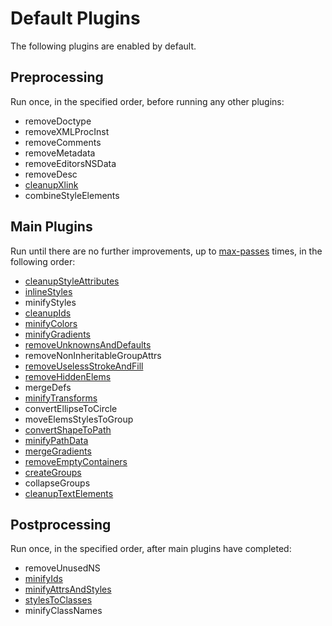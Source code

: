 # Default Plugins

The following plugins are enabled by default.

## Preprocessing

Run once, in the specified order, before running any other plugins:

- removeDoctype
- removeXMLProcInst
- removeComments
- removeMetadata
- removeEditorsNSData
- removeDesc
- [cleanupXlink](./cleanupXlink.md)
- combineStyleElements

## Main Plugins

Run until there are no further improvements, up to [max-passes](../command-line-options.md#max-passes) times, in the following order:

- [cleanupStyleAttributes](./cleanupStyleAttributes.md)
- [inlineStyles](./inlineStyles.md)
- minifyStyles
- [cleanupIds](./cleanupIds.md)
- [minifyColors](./minifyColors.md)
- [minifyGradients](./minifyGradients.md)
- [removeUnknownsAndDefaults](./removeUnknownsAndDefaults.md)
- removeNonInheritableGroupAttrs
- [removeUselessStrokeAndFill](./removeUselessStrokeAndFill.md)
- [removeHiddenElems](./removeHiddenElems.md)
- mergeDefs
- [minifyTransforms](./minifyTransforms.md)
- convertEllipseToCircle
- moveElemsStylesToGroup
- [convertShapeToPath](./convertShapeToPath.md)
- [minifyPathData](./minifyPathData.md)
- [mergeGradients](./mergeGradients.md)
- [removeEmptyContainers](./removeEmptyContainers.md)
- [createGroups](./createGroups.md)
- collapseGroups
- [cleanupTextElements](./cleanupTextElements.md)

## Postprocessing

Run once, in the specified order, after main plugins have completed:

- removeUnusedNS
- [minifyIds](./minifyIds.md)
- [minifyAttrsAndStyles](./minifyAttrsAndStyles.md)
- [stylesToClasses](./stylesToClasses.md)
- minifyClassNames
